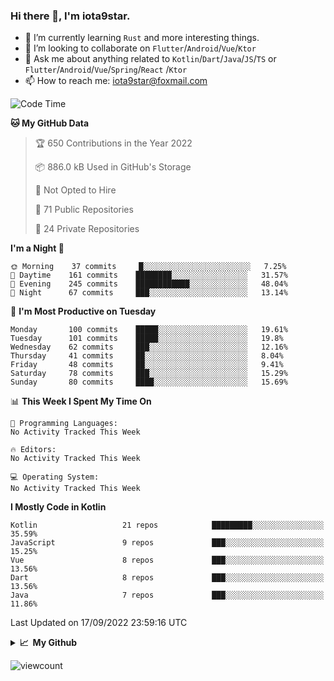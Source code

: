 ### Hi there 👋, I'm iota9star.

- 🌱 I’m currently learning `Rust` and more interesting things.
- 👯 I’m looking to collaborate on `Flutter`/`Android`/`Vue`/`Ktor`
- 💬 Ask me about anything related to `Kotlin`/`Dart`/`Java`/`JS`/`TS` or `Flutter`/`Android`/`Vue`/`Spring`/`React`
  /`Ktor`
- 📫 How to reach me: [iota9star@foxmail.com](iota9star@foxmail.com)



<!--START_SECTION:waka-->
![Code Time](http://img.shields.io/badge/Code%20Time-3%2C090%20hrs%2054%20mins-blue)

**🐱 My GitHub Data** 

> 🏆 650 Contributions in the Year 2022
 > 
> 📦 886.0 kB Used in GitHub's Storage 
 > 
> 🚫 Not Opted to Hire
 > 
> 📜 71 Public Repositories 
 > 
> 🔑 24 Private Repositories  
 > 
**I'm a Night 🦉** 

```text
🌞 Morning    37 commits     █░░░░░░░░░░░░░░░░░░░░░░░░   7.25% 
🌆 Daytime    161 commits    ████████░░░░░░░░░░░░░░░░░   31.57% 
🌃 Evening    245 commits    ████████████░░░░░░░░░░░░░   48.04% 
🌙 Night      67 commits     ███░░░░░░░░░░░░░░░░░░░░░░   13.14%

```
📅 **I'm Most Productive on Tuesday** 

```text
Monday       100 commits    █████░░░░░░░░░░░░░░░░░░░░   19.61% 
Tuesday      101 commits    █████░░░░░░░░░░░░░░░░░░░░   19.8% 
Wednesday    62 commits     ███░░░░░░░░░░░░░░░░░░░░░░   12.16% 
Thursday     41 commits     ██░░░░░░░░░░░░░░░░░░░░░░░   8.04% 
Friday       48 commits     ██░░░░░░░░░░░░░░░░░░░░░░░   9.41% 
Saturday     78 commits     ███░░░░░░░░░░░░░░░░░░░░░░   15.29% 
Sunday       80 commits     ████░░░░░░░░░░░░░░░░░░░░░   15.69%

```


📊 **This Week I Spent My Time On** 

```text
💬 Programming Languages: 
No Activity Tracked This Week

🔥 Editors: 
No Activity Tracked This Week

💻 Operating System: 
No Activity Tracked This Week

```

**I Mostly Code in Kotlin** 

```text
Kotlin                   21 repos            █████████░░░░░░░░░░░░░░░░   35.59% 
JavaScript               9 repos             ███░░░░░░░░░░░░░░░░░░░░░░   15.25% 
Vue                      8 repos             ███░░░░░░░░░░░░░░░░░░░░░░   13.56% 
Dart                     8 repos             ███░░░░░░░░░░░░░░░░░░░░░░   13.56% 
Java                     7 repos             ███░░░░░░░░░░░░░░░░░░░░░░   11.86%

```



 Last Updated on 17/09/2022 23:59:16 UTC
<!--END_SECTION:waka-->

<details>
  <summary><b>📈&nbsp;&nbsp;My Github</b></summary>
  <br>
  <img src='https://github-profile-trophy.vercel.app/?username=iota9star'>
  <img src='https://bad-apple-github-readme.vercel.app/api?show_bg=1&username=iota9star&hide_title=true'>
  <img src='http://cr-skills-chart-widget.azurewebsites.net/api/api?username=iota9star'>
</details>


![viewcount](https://count.getloli.com/get/@iota9star?theme=rule34)
